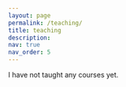 ```yaml
---
layout: page
permalink: /teaching/
title: teaching
description:
nav: true
nav_order: 5
---
```


I have not taught any courses yet.
